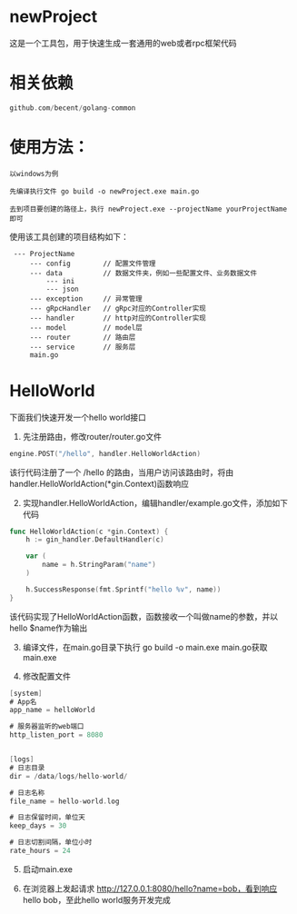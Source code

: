 # newProject

这是一个工具包，用于快速生成一套通用的web或者rpc框架代码



# 相关依赖
```go
github.com/becent/golang-common
```



# 使用方法：
```
以windows为例

先编译执行文件 go build -o newProject.exe main.go

去到项目要创建的路径上，执行 newProject.exe --projectName yourProjectName 即可
```


使用该工具创建的项目结构如下：

```
 --- ProjectName
     --- config        // 配置文件管理
     --- data          // 数据文件夹，例如一些配置文件、业务数据文件
         --- ini
         --- json
     --- exception     // 异常管理
     --- gRpcHandler   // gRpc对应的Controller实现
     --- handler       // http对应的Controller实现
     --- model         // model层
     --- router        // 路由层
     --- service       // 服务层
     main.go
```

# HelloWorld

下面我们快速开发一个hello world接口

1. 先注册路由，修改router/router.go文件

```go
engine.POST("/hello", handler.HelloWorldAction)
```

该行代码注册了一个 /hello 的路由，当用户访问该路由时，将由handler.HelloWorldAction(*gin.Context)函数响应

2. 实现handler.HelloWorldAction，编辑handler/example.go文件，添加如下代码

```go
func HelloWorldAction(c *gin.Context) {
	h := gin_handler.DefaultHandler(c)

	var (
		name = h.StringParam("name")
	)

	h.SuccessResponse(fmt.Sprintf("hello %v", name))
}
```
该代码实现了HelloWorldAction函数，函数接收一个叫做name的参数，并以hello $name作为输出

3. 编译文件，在main.go目录下执行 go build -o main.exe main.go获取main.exe

4. 修改配置文件

```go
[system]
# App名
app_name = helloWorld

# 服务器监听的web端口
http_listen_port = 8080


[logs]
# 日志目录
dir = /data/logs/hello-world/

# 日志名称
file_name = hello-world.log

# 日志保留时间，单位天
keep_days = 30

# 日志切割间隔，单位小时
rate_hours = 24
```

5. 启动main.exe

6. 在浏览器上发起请求 http://127.0.0.1:8080/hello?name=bob，看到响应 hello bob，至此hello world服务开发完成


